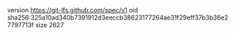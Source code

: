 version https://git-lfs.github.com/spec/v1
oid sha256:325a10ad340b7391912d3eeccb38623177264ae31f29eff37b3b36e27797713f
size 2627
